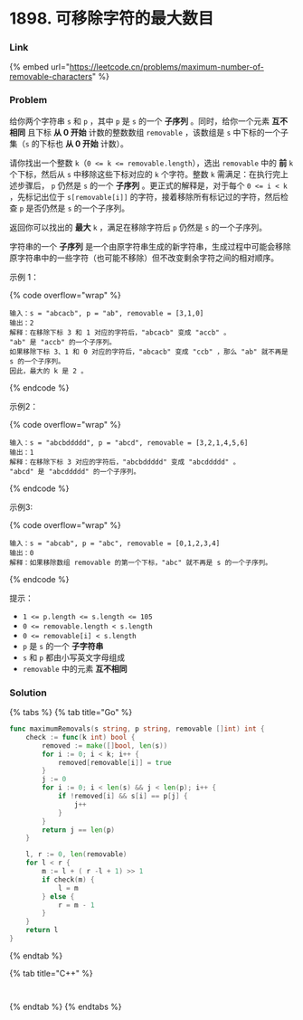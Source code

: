 # 1898. 可移除字符的最大数目

### Link

{% embed url="https://leetcode.cn/problems/maximum-number-of-removable-characters" %}

### Problem

给你两个字符串 `s` 和 `p` ，其中 `p` 是 `s` 的一个 **子序列** 。同时，给你一个元素 **互不相同** 且下标 **从 0 开始** 计数的整数数组 `removable` ，该数组是 `s` 中下标的一个子集（`s` 的下标也 **从 0 开始** 计数）。

请你找出一个整数 `k`（`0 <= k <= removable.length`），选出 `removable` 中的 **前** `k` 个下标，然后从 `s` 中移除这些下标对应的 `k` 个字符。整数 `k` 需满足：在执行完上述步骤后， `p` 仍然是 `s` 的一个 **子序列** 。更正式的解释是，对于每个 `0 <= i < k` ，先标记出位于 `s[removable[i]]` 的字符，接着移除所有标记过的字符，然后检查 `p` 是否仍然是 `s` 的一个子序列。

返回你可以找出的 **最大** `k` ，满足在移除字符后 `p` 仍然是 `s` 的一个子序列。

字符串的一个 **子序列** 是一个由原字符串生成的新字符串，生成过程中可能会移除原字符串中的一些字符（也可能不移除）但不改变剩余字符之间的相对顺序。

示例 1：

{% code overflow="wrap" %}
```
输入：s = "abcacb", p = "ab", removable = [3,1,0]
输出：2
解释：在移除下标 3 和 1 对应的字符后，"abcacb" 变成 "accb" 。
"ab" 是 "accb" 的一个子序列。
如果移除下标 3、1 和 0 对应的字符后，"abcacb" 变成 "ccb" ，那么 "ab" 就不再是 s 的一个子序列。
因此，最大的 k 是 2 。
```
{% endcode %}

示例2：

{% code overflow="wrap" %}
```
输入：s = "abcbddddd", p = "abcd", removable = [3,2,1,4,5,6]
输出：1
解释：在移除下标 3 对应的字符后，"abcbddddd" 变成 "abcddddd" 。
"abcd" 是 "abcddddd" 的一个子序列。
```
{% endcode %}

示例3:

{% code overflow="wrap" %}
```
输入：s = "abcab", p = "abc", removable = [0,1,2,3,4]
输出：0
解释：如果移除数组 removable 的第一个下标，"abc" 就不再是 s 的一个子序列。
```
{% endcode %}

提示：

* `1 <= p.length <= s.length <= 105`
* `0 <= removable.length < s.length`
* `0 <= removable[i] < s.length`
* `p` 是 `s` 的一个 **子字符串**
* `s` 和 `p` 都由小写英文字母组成
* `removable` 中的元素 **互不相同**

### Solution

{% tabs %}
{% tab title="Go" %}
```go
func maximumRemovals(s string, p string, removable []int) int {
    check := func(k int) bool {
        removed := make([]bool, len(s))
        for i := 0; i < k; i++ {
            removed[removable[i]] = true
        }
        j := 0
        for i := 0; i < len(s) && j < len(p); i++ {
            if !removed[i] && s[i] == p[j] {
                j++
            }
        }
        return j == len(p)
    }

    l, r := 0, len(removable)
    for l < r {
        m := l + ( r -l + 1) >> 1
        if check(m) {
            l = m
        } else {
            r = m - 1
        }
    }
    return l
}
```
{% endtab %}

{% tab title="C++" %}
<pre class="language-cpp"><code class="lang-cpp"><strong>
</strong></code></pre>
{% endtab %}
{% endtabs %}
